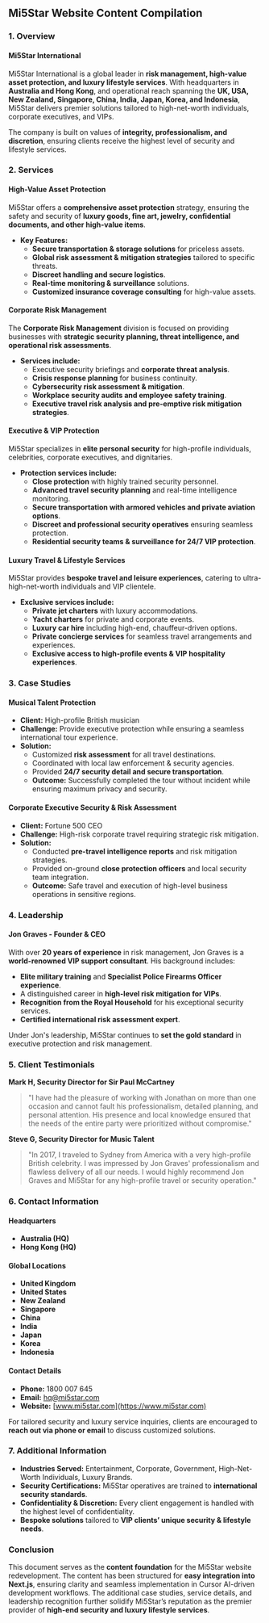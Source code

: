 ## Mi5Star Website Content Compilation

### 1. Overview

#### **Mi5Star International**
Mi5Star International is a global leader in **risk management, high-value asset protection, and luxury lifestyle services**. With headquarters in **Australia and Hong Kong**, and operational reach spanning the **UK, USA, New Zealand, Singapore, China, India, Japan, Korea, and Indonesia**, Mi5Star delivers premier solutions tailored to high-net-worth individuals, corporate executives, and VIPs.

The company is built on values of **integrity, professionalism, and discretion**, ensuring clients receive the highest level of security and lifestyle services.

### 2. Services

#### **High-Value Asset Protection**
Mi5Star offers a **comprehensive asset protection** strategy, ensuring the safety and security of **luxury goods, fine art, jewelry, confidential documents, and other high-value items**.
- **Key Features:**
  - **Secure transportation & storage solutions** for priceless assets.
  - **Global risk assessment & mitigation strategies** tailored to specific threats.
  - **Discreet handling and secure logistics**.
  - **Real-time monitoring & surveillance** solutions.
  - **Customized insurance coverage consulting** for high-value assets.

#### **Corporate Risk Management**
The **Corporate Risk Management** division is focused on providing businesses with **strategic security planning, threat intelligence, and operational risk assessments**.
- **Services include:**
  - Executive security briefings and **corporate threat analysis**.
  - **Crisis response planning** for business continuity.
  - **Cybersecurity risk assessment & mitigation**.
  - **Workplace security audits and employee safety training**.
  - **Executive travel risk analysis and pre-emptive risk mitigation strategies**.

#### **Executive & VIP Protection**
Mi5Star specializes in **elite personal security** for high-profile individuals, celebrities, corporate executives, and dignitaries.
- **Protection services include:**
  - **Close protection** with highly trained security personnel.
  - **Advanced travel security planning** and real-time intelligence monitoring.
  - **Secure transportation with armored vehicles and private aviation options**.
  - **Discreet and professional security operatives** ensuring seamless protection.
  - **Residential security teams & surveillance for 24/7 VIP protection**.

#### **Luxury Travel & Lifestyle Services**
Mi5Star provides **bespoke travel and leisure experiences**, catering to ultra-high-net-worth individuals and VIP clientele.
- **Exclusive services include:**
  - **Private jet charters** with luxury accommodations.
  - **Yacht charters** for private and corporate events.
  - **Luxury car hire** including high-end, chauffeur-driven options.
  - **Private concierge services** for seamless travel arrangements and experiences.
  - **Exclusive access to high-profile events & VIP hospitality experiences**.

### 3. Case Studies

#### **Musical Talent Protection**
- **Client:** High-profile British musician
- **Challenge:** Provide executive protection while ensuring a seamless international tour experience.
- **Solution:**
  - Customized **risk assessment** for all travel destinations.
  - Coordinated with local law enforcement & security agencies.
  - Provided **24/7 security detail and secure transportation**.
  - **Outcome:** Successfully completed the tour without incident while ensuring maximum privacy and security.

#### **Corporate Executive Security & Risk Assessment**
- **Client:** Fortune 500 CEO
- **Challenge:** High-risk corporate travel requiring strategic risk mitigation.
- **Solution:**
  - Conducted **pre-travel intelligence reports** and risk mitigation strategies.
  - Provided on-ground **close protection officers** and local security team integration.
  - **Outcome:** Safe travel and execution of high-level business operations in sensitive regions.

### 4. Leadership

#### **Jon Graves - Founder & CEO**
With over **20 years of experience** in risk management, Jon Graves is a **world-renowned VIP support consultant**. His background includes:
- **Elite military training** and **Specialist Police Firearms Officer experience**.
- A distinguished career in **high-level risk mitigation for VIPs**.
- **Recognition from the Royal Household** for his exceptional security services.
- **Certified international risk assessment expert**.

Under Jon's leadership, Mi5Star continues to **set the gold standard** in executive protection and risk management.

### 5. Client Testimonials

**Mark H, Security Director for Sir Paul McCartney**
> "I have had the pleasure of working with Jonathan on more than one occasion and cannot fault his professionalism, detailed planning, and personal attention. His presence and local knowledge ensured that the needs of the entire party were prioritized without compromise."

**Steve G, Security Director for Music Talent**
> "In 2017, I traveled to Sydney from America with a very high-profile British celebrity. I was impressed by Jon Graves' professionalism and flawless delivery of all our needs. I would highly recommend Jon Graves and Mi5Star for any high-profile travel or security operation."

### 6. Contact Information

#### **Headquarters**
- **Australia (HQ)**
- **Hong Kong (HQ)**

#### **Global Locations**
- **United Kingdom**
- **United States**
- **New Zealand**
- **Singapore**
- **China**
- **India**
- **Japan**
- **Korea**
- **Indonesia**

#### **Contact Details**
- **Phone:** 1800 007 645
- **Email:** hq@mi5star.com
- **Website:** [www.mi5star.com](https://www.mi5star.com)

For tailored security and luxury service inquiries, clients are encouraged to **reach out via phone or email** to discuss customized solutions.

### 7. Additional Information
- **Industries Served:** Entertainment, Corporate, Government, High-Net-Worth Individuals, Luxury Brands.
- **Security Certifications:** Mi5Star operatives are trained to **international security standards**.
- **Confidentiality & Discretion:** Every client engagement is handled with the highest level of confidentiality.
- **Bespoke solutions** tailored to **VIP clients’ unique security & lifestyle needs**.

### Conclusion
This document serves as the **content foundation** for the Mi5Star website redevelopment. The content has been structured for **easy integration into Next.js**, ensuring clarity and seamless implementation in Cursor AI-driven development workflows. The additional case studies, service details, and leadership recognition further solidify Mi5Star’s reputation as the premier provider of **high-end security and luxury lifestyle services**.

